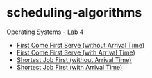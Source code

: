# scheduling-algorithms
Operating Systems - Lab 4

- [First Come First Serve (without Arrival Time)](https://github.com/anika-kamath/scheduling-algorithms/blob/branch1/fcfs.cpp)
- [First Come First Serve (with Arrival Time)](https://github.com/anika-kamath/scheduling-algorithms/blob/branch1/fcfs_at.cpp)
- [Shortest Job First (without Arrival Time)](https://github.com/anika-kamath/scheduling-algorithms/blob/branch1/sjf.cpp)
- [Shortest Job First (with Arrival Time)](https://github.com/anika-kamath/scheduling-algorithms/blob/branch1/sjf_at1.cpp)
